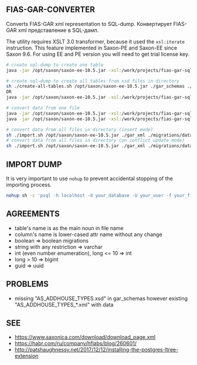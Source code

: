 ## FIAS-GAR-CONVERTER

Converts FIAS-GAR xml representation to SQL-dump. Конвертирует FIAS-GAR xml представление в SQL-дамп.

The utility requires XSLT 3.0 transformer, because it used the `xsl:iterate` instruction. 
This feature implemented in Saxon-PE and Saxon-EE since Saxon 9.6. For using EE and PE version you will need to get 
trial license key.

```sh
# create sql-dump to create one table
java -jar /opt/saxon/saxon-ee-10.5.jar -xsl:/work/projects/fias-gar-sql-converter/create-table.xslt -s:/work/projects/fias-gar-sql-converter/gar_schemas/AS_ADDR_OBJ_2_251_01_04_01_01.xsd -o:/work/projects/fias-gar-sql-converter/migrations/tables/AS_ADDR_OBJ_2_251_01_04_01_01.sql

# create sql-dump to create all tables from xsd files in directory
sh ./create-all-tables.sh /opt/saxon/saxon-ee-10.5.jar ./gar_schemas ./migrations/tables
OR
java -jar /opt/saxon/saxon-ee-10.5.jar -xsl:/work/projects/fias-gar-sql-converter/create-all-tables.xslt -it:main -o:/work/projects/fias-gar-sql-converter/migrations/all-tables.sql

# convert data from one file
java -jar /opt/saxon/saxon-ee-10.5.jar -xsl:/work/projects/fias-gar-sql-converter/import.xslt  -s:/work/projects/fias-gar-sql-converter/gar_xml/AS_ROOM_TYPES_20210701_7fa64522-32e9-4053-9ba0-45b3bd895f66.XML -o:/work/projects/fias-gar-sql-converter/migrations/AS_ROOM_TYPES_20210701_7fa64522-32e9-4053-9ba0-45b3bd895f66.sql
java -jar /opt/saxon/saxon-ee-10.5.jar -xsl:/work/projects/fias-gar-sql-converter/import.xslt  -s:/archive/SAVE/gar-tatar/16/AS_STEADS_PARAMS_20210701_a8a31b82-fd21-4b9e-88c4-613ed788f890.XML -o:/work/projects/fias-gar-sql-converter/migrations/big.sql

# convert data from all files in directory (insert mode)
sh ./import.sh /opt/saxon/saxon-ee-10.5.jar ./gar_xml ./migrations/data no
# convert data from all files in directory (on conflict update mode)
sh ./import.sh /opt/saxon/saxon-ee-10.5.jar ./gar_xml ./migrations/data yes
```

## IMPORT DUMP

It is very important to use `nohup` to prevent accidental stopping of the importing process.

```sh
nohup sh -c 'psql -h localhost -d your_database -U your_user -f your_file.sql' &
```

## AGREEMENTS

* table's name is as the main noun in file name
* column's name is lower-cased attr name without any change
* boolean => boolean migrations
* string with any restriction => varchar
* int (even number enumeration), long <= 10 => int
* long > 10 => bigint 
* guid => uuid

## PROBLEMS

* missing "AS_ADDHOUSE_TYPES.xsd" in gar_schemas however existing "AS_ADDHOUSE_TYPES_*.xml" with data

## SEE 

* https://www.saxonica.com/download/download_page.xml
* https://habr.com/ru/company/hflabs/blog/260601/
* http://patshaughnessy.net/2017/12/12/installing-the-postgres-ltree-extension